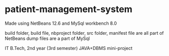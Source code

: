 # patient-management-system
Made using NetBeans 12.6 and MySql workbench 8.0

build folder, build file, nbproject folder, src folder, manifest file are all part of NetBeans
dump files are a part of MySql



IT B.Tech, 2nd year (3rd semester) JAVA+DBMS mini-project

